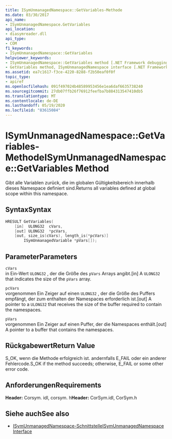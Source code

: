 ```yaml
---
title: ISymUnmanagedNamespace::GetVariables-Methode
ms.date: 03/30/2017
api_name:
- ISymUnmanagedNamespace.GetVariables
api_location:
- diasymreader.dll
api_type:
- COM
f1_keywords:
- ISymUnmanagedNamespace::GetVariables
helpviewer_keywords:
- ISymUnmanagedNamespace::GetVariables method [.NET Framework debugging]
- GetVariables method, ISymUnmanagedNamespace interface [.NET Framework debugging]
ms.assetid: ea7c1617-f3ce-4220-8288-f2b50eaf0f0f
topic_type:
- apiref
ms.openlocfilehash: 091f497024b48589953456e1ea6daf6635738240
ms.sourcegitcommit: 27db07ffb26f76912feefba7b884313547410db5
ms.translationtype: MT
ms.contentlocale: de-DE
ms.lasthandoff: 05/19/2020
ms.locfileid: "83615084"
---
```

# <a name="isymunmanagednamespacegetvariables-method"></a><span data-ttu-id="a0265-102">ISymUnmanagedNamespace::GetVariables-Methode</span><span class="sxs-lookup"><span data-stu-id="a0265-102">ISymUnmanagedNamespace::GetVariables Method</span></span>
<span data-ttu-id="a0265-103">Gibt alle Variablen zurück, die im globalen Gültigkeitsbereich innerhalb dieses Namespace definiert sind.</span><span class="sxs-lookup"><span data-stu-id="a0265-103">Returns all variables defined at global scope within this namespace.</span></span>  
  
## <a name="syntax"></a><span data-ttu-id="a0265-104">Syntax</span><span class="sxs-lookup"><span data-stu-id="a0265-104">Syntax</span></span>  
  
```cpp
HRESULT GetVariables(  
    [in]  ULONG32  cVars,  
    [out] ULONG32  *pcVars,  
    [out, size_is(cVars), length_is(*pcVars)]  
        ISymUnmanagedVariable *pVars[]);  
```  
  
## <a name="parameters"></a><span data-ttu-id="a0265-105">Parameter</span><span class="sxs-lookup"><span data-stu-id="a0265-105">Parameters</span></span>  
 `cVars`  
 <span data-ttu-id="a0265-106">in Ein-Wert `ULONG32` , der die Größe des `pVars` Arrays angibt.</span><span class="sxs-lookup"><span data-stu-id="a0265-106">[in] A `ULONG32` that indicates the size of the `pVars` array.</span></span>  
  
 `pcVars`  
 <span data-ttu-id="a0265-107">vorgenommen Ein Zeiger auf einen `ULONG32` , der die Größe des Puffers empfängt, der zum enthalten der Namespaces erforderlich ist.</span><span class="sxs-lookup"><span data-stu-id="a0265-107">[out] A pointer to a `ULONG32` that receives the size of the buffer required to contain the namespaces.</span></span>  
  
 `pVars`  
 <span data-ttu-id="a0265-108">vorgenommen Ein Zeiger auf einen Puffer, der die Namespaces enthält.</span><span class="sxs-lookup"><span data-stu-id="a0265-108">[out] A pointer to a buffer that contains the namespaces.</span></span>  
  
## <a name="return-value"></a><span data-ttu-id="a0265-109">Rückgabewert</span><span class="sxs-lookup"><span data-stu-id="a0265-109">Return Value</span></span>  
 <span data-ttu-id="a0265-110">S_OK, wenn die Methode erfolgreich ist. andernfalls E_FAIL oder ein anderer Fehlercode.</span><span class="sxs-lookup"><span data-stu-id="a0265-110">S_OK if the method succeeds; otherwise, E_FAIL or some other error code.</span></span>  
  
## <a name="requirements"></a><span data-ttu-id="a0265-111">Anforderungen</span><span class="sxs-lookup"><span data-stu-id="a0265-111">Requirements</span></span>  
 <span data-ttu-id="a0265-112">**Header:** Corsym. idl, corsym. h</span><span class="sxs-lookup"><span data-stu-id="a0265-112">**Header:** CorSym.idl, CorSym.h</span></span>  
  
## <a name="see-also"></a><span data-ttu-id="a0265-113">Siehe auch</span><span class="sxs-lookup"><span data-stu-id="a0265-113">See also</span></span>

- [<span data-ttu-id="a0265-114">ISymUnmanagedNamespace-Schnittstelle</span><span class="sxs-lookup"><span data-stu-id="a0265-114">ISymUnmanagedNamespace Interface</span></span>](isymunmanagednamespace-interface.md)

